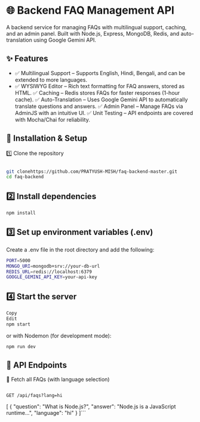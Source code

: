 
# 🌐 Backend FAQ Management API
A backend service for managing FAQs with multilingual support, caching, and an admin panel. Built with Node.js, Express, MongoDB, Redis, and auto-translation using Google Gemini API.

## ✨ Features
- ✅ Multilingual Support – Supports English, Hindi, Bengali, and can be extended to more languages.
- ✅ WYSIWYG Editor – Rich text formatting for FAQ answers, stored as HTML.
✅ Caching – Redis stores FAQs for faster responses (1-hour cache).
✅ Auto-Translation – Uses Google Gemini API to automatically translate questions and answers.
✅ Admin Panel – Manage FAQs via AdminJS with an intuitive UI.
✅ Unit Testing – API endpoints are covered with Mocha/Chai for reliability.

## 🚀 Installation & Setup
1️⃣ Clone the repository
```bash

git clonehttps://github.com/PRATYUSH-MISH/faq-backend-master.git
cd faq-backend
```
## 2️⃣ Install dependencies
```bash
npm install
```

## 3️⃣ Set up environment variables (.env)
Create a .env file in the root directory and add the following:
```bash
PORT=5000
MONGO_URI=mongodb+srv://your-db-url
REDIS_URL=redis://localhost:6379
GOOGLE_GEMINI_API_KEY=your-api-key
```
## 4️⃣ Start the server
```bash
Copy
Edit
npm start
```
or with Nodemon (for development mode):

```bash
npm run dev
```
## 📖 API Endpoints
🔹 Fetch all FAQs (with language selection)
```http

GET /api/faqs?lang=hi
```
[
  {
    "question": "What is Node.js?",
    "answer": "Node.js is a JavaScript runtime...",
    "language": "hi"
  }
]```